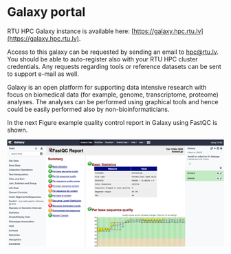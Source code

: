 # Galaxy portal
RTU HPC Galaxy instance is available here: [https://galaxy.hpc.rtu.lv](https://galaxy.hpc.rtu.lv).  

Access to this galaxy can be requested by sending an email to hpc@rtu.lv. You should be able to auto-register also with your RTU HPC cluster credentials. Any requests regarding tools or reference datasets can be sent to support e-mail as well. 

Galaxy is an open platform for supporting data intensive research with focus on biomedical data (for example, genome, transcriptome, proteome) analyses. The analyses can be performed using graphical tools and hence could be easily performed also by non-bioinformaticians.  

In the next Figure example quality control report in Galaxy using FastQC is shown.

![](./images/galaxy.png)
